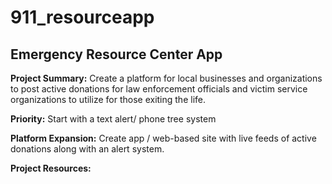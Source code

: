 # 911_resourceapp

## Emergency Resource Center App ##

<b>Project Summary:</b> Create a platform for local businesses and organizations to post active donations for law enforcement officials and victim service organizations to utilize for those exiting the life. 

<b>Priority:</b>  Start with a text alert/ phone tree system 

<b>Platform Expansion:</b> Create app / web-based site with live feeds of active donations along with an alert system. 

<b>Project Resources:</b>


